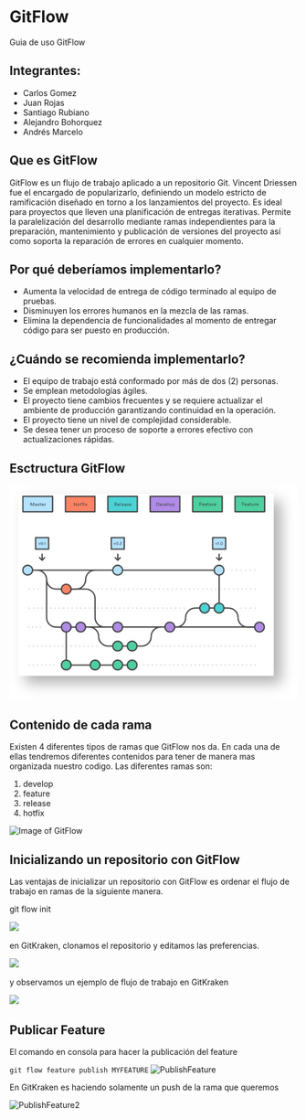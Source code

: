 # GitFlow
Guia de uso  GitFlow

## Integrantes:
- Carlos Gomez
- Juan Rojas
- Santiago Rubiano
- Alejandro Bohorquez 
- Andrés Marcelo


## Que es GitFlow
GitFlow es un flujo de trabajo aplicado a un repositorio Git. Vincent Driessen fue el encargado de popularizarlo, definiendo un modelo estricto de ramificación diseñado en torno a los lanzamientos del proyecto. Es ideal para proyectos que lleven una planificación de entregas iterativas. Permite la paralelización del desarrollo mediante ramas independientes para la preparación, mantenimiento y publicación de versiones del proyecto así como soporta la reparación de errores en cualquier momento.

## Por qué deberíamos implementarlo?
* Aumenta la velocidad de entrega de código terminado al equipo de pruebas.
* Disminuyen los errores humanos en la mezcla de las ramas.
* Elimina la dependencia de funcionalidades al momento de entregar código para ser puesto en producción.


## ¿Cuándo se recomienda implementarlo?
 

* El equipo de trabajo está conformado por más de dos (2) personas.
* Se emplean metodologías ágiles.
* El proyecto tiene cambios frecuentes y se requiere actualizar el ambiente de producción garantizando continuidad en la operación.
* El proyecto tiene un nivel de complejidad considerable.
* Se desea tener un proceso de soporte a errores efectivo con actualizaciones rápidas.

## Esctructura GitFlow 

![Esctructura GitFlow](img/estructura.png) 

## Contenido de cada rama

Existen 4 diferentes tipos de ramas que GitFlow nos da. En cada una de ellas tendremos
diferentes contenidos para tener de manera mas organizada nuestro codigo. Las diferentes 
ramas son:
1. develop
2. feature
3. release
4. hotfix

![Image of GitFlow](https://cleventy.com/wp-content/uploads/2020/03/git-model-1.png)

## Inicializando un repositorio con GitFlow

Las ventajas de inicializar un repositorio con GitFlow es ordenar
el flujo de trabajo en ramas de la siguiente manera.

 git flow init 

![](https://i.ibb.co/G20hht9/Gitflow-1.png)

en GitKraken, clonamos el repositorio y editamos las preferencias.

![](https://i.ibb.co/BzZ0mYC/Gitflow-2.png)

y observamos un ejemplo de flujo de trabajo en GitKraken

![](https://i.ibb.co/qpf41gm/Gitflow-3.png)


## Publicar Feature 

El comando en consola para hacer la publicación del feature

``` git flow feature publish MYFEATURE ```
![PublishFeature](img/PublicarFeatureConsola.PNG) 

En GitKraken es haciendo solamente un push de la rama que queremos

![PublishFeature2](img/PublicarFeatureGitKraken.PNG)







